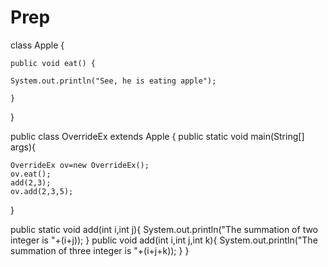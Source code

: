 # Prep

class Apple
{

    public void eat() {
  
    System.out.println("See, he is eating apple");
  
    }
}
  
public class OverrideEx extends Apple
{
  public static void main(String[] args){
  
    OverrideEx ov=new OverrideEx();
    ov.eat();
    add(2,3);
    ov.add(2,3,5);
  }
  
   public static void add(int i,int j){
        System.out.println("The summation of two integer is "+(i+j));
    }
    public void add(int i,int j,int k){
        System.out.println("The summation of three integer is "+(i+j+k));
    }
}
